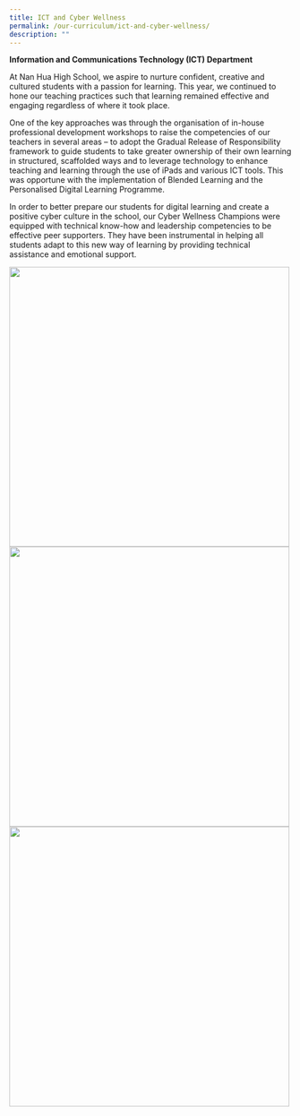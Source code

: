 ```yaml
---
title: ICT and Cyber Wellness
permalink: /our-curriculum/ict-and-cyber-wellness/
description: ""
---
```

**Information and Communications Technology (ICT) Department**

  

At Nan Hua High School, we aspire to nurture confident, creative and cultured students with a passion for learning. This year, we continued to hone our teaching practices such that learning remained effective and engaging regardless of where it took place.

One of the key approaches was through the organisation of in-house professional development workshops to raise the competencies of our teachers in several areas – to adopt the Gradual Release of Responsibility framework to guide students to take greater ownership of their own learning in structured, scaffolded ways and to leverage technology to enhance teaching and learning through the use of iPads and various ICT tools. This was opportune with the implementation of Blended Learning and the Personalised Digital Learning Programme. 

In order to better prepare our students for digital learning and create a positive cyber culture in the school, our Cyber Wellness Champions were equipped with technical know-how and leadership competencies to be effective peer supporters. They have been instrumental in helping all students adapt to this new way of learning by providing technical assistance and emotional support.

 <img src="/images/ict1.png" 
         style="width:500px"
	/>
<br>
<img src="/images/ict2.png" 
         style="width:500px"
	/>
<br>
<img src="/images/ict3.png" 
         style="width:500px"
	/>
<br>
